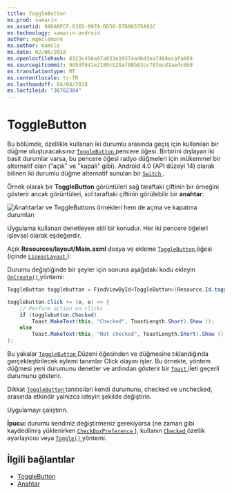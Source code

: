 ```yaml
---
title: ToggleButton
ms.prod: xamarin
ms.assetid: 9ADA8FCF-63ED-897A-DD56-D7D86535A92C
ms.technology: xamarin-android
author: mgmclemore
ms.author: mamcle
ms.date: 02/06/2018
ms.openlocfilehash: 8323c456a97a033e19374a4bd3ea7468ecafa608
ms.sourcegitcommit: 945df041e2180cb20af08b83cc703ecd1aedc6b0
ms.translationtype: MT
ms.contentlocale: tr-TR
ms.lasthandoff: 04/04/2018
ms.locfileid: "30762304"
---
```

# <a name="togglebutton"></a>ToggleButton

Bu bölümde, özellikle kullanan iki durumlu arasında geçiş için kullanılan bir düğme oluşturacaksınız [ `ToggleButton` ](https://developer.xamarin.com/api/type/Android.Widget.ToggleButton/) pencere öğesi. Birbirini dışlayan iki basit durumlar varsa, bu pencere öğesi radyo düğmeleri için mükemmel bir alternatif olan ("açık" ve "kapalı" gibi). Android 4.0 (API düzeyi 14) olarak bilinen iki durumlu düğme alternatif sunulan bir [ `Switch` ](https://developer.xamarin.com/api/type/Android.Widget.Switch/).

Örnek olarak bir **ToggleButton** görüntüleri sağ taraftaki çiftinin bir örneğini gösterir ancak görüntüleri, sol taraftaki çiftinin görülebilir bir **anahtar**:

![Anahtarlar ve ToggleButtons örnekleri hem de açma ve kapatma durumları](toggle-button-images/togglebutton-switch.png)  

Uygulama kullanan denetleyen stili bir konudur. Her iki pencere öğeleri işlevsel olarak eşdeğerdir.

Açık **Resources/layout/Main.axml** dosya ve ekleme [ `ToggleButton` ](https://developer.xamarin.com/api/type/Android.Widget.ToggleButton/) öğesi (içinde [ `LinearLayout` ](https://developer.xamarin.com/api/type/Android.Widget.LinearLayout/)):

Durumu değiştiğinde bir şeyler için sonuna aşağıdaki kodu ekleyin [ `OnCreate()` ](https://developer.xamarin.com/api/member/Android.App.Activity.OnCreate/p/Android.OS.Bundle/Android.OS.PersistableBundle) yöntemi:

```csharp
ToggleButton togglebutton = FindViewById<ToggleButton>(Resource.Id.togglebutton);

togglebutton.Click += (o, e) => {
    // Perform action on clicks
    if (togglebutton.Checked)
        Toast.MakeText(this, "Checked", ToastLength.Short).Show ();
    else
        Toast.MakeText(this, "Not checked", ToastLength.Short).Show ();
};
```

Bu yakalar [ `ToggleButton` ](https://developer.xamarin.com/api/type/Android.Widget.ToggleButton/) Düzeni öğesinden ve düğmesine tıklandığında gerçekleştirilecek eylemi tanımlar Click olayını işler. Bu örnekte, yöntem düğmesi yeni durumunu denetler ve ardından gösterir bir [ `Toast` ](https://developer.xamarin.com/api/type/Android.Widget.Toast/) ileti geçerli durumunu gösterir.

Dikkat [ `ToggleButton` ](https://developer.xamarin.com/api/type/Android.Widget.ToggleButton/) tanıtıcıları kendi durumunu, checked ve unchecked, arasında etkindir yalnızca isteyin şekilde değiştirin.

Uygulamayı çalıştırın.


**İpucu:** durumu kendiniz değiştirmeniz gerekiyorsa (ne zaman gibi kaydedilmiş yüklenirken [ `CheckBoxPreference` ](https://developer.xamarin.com/api/type/Android.Preferences.CheckBoxPreference/)), kullanın [ `Checked` ](https://developer.xamarin.com/api/property/Android.Widget.CompoundButton.Checked/) özellik ayarlayıcısı veya [ `Toggle()` ](https://developer.xamarin.com/api/member/Android.Widget.CompoundButton.Toggle/) yöntemi.


## <a name="related-links"></a>İlgili bağlantılar

- [ToggleButton](http://developer.android.com/reference/android/widget/ToggleButton.html)
- [Anahtar](http://developer.android.com/reference/android/widget/Switch.html)
